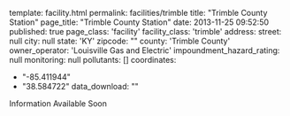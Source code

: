 template: facility.html
permalink: facilities/trimble
title: "Trimble County Station"
page_title: "Trimble County Station"
date: 2013-11-25 09:52:50
published: true
page_class: 'facility'
facility_class: 'trimble'
address: 
  street: null
  city: null
  state: 'KY'
  zipcode: ""
  county: 'Trimble County'
owner_operator: 'Louisville Gas and Electric'
impoundment_hazard_rating: null
monitoring: null
pollutants: []
coordinates: 
  - "-85.411944"
  - "38.584722"
data_download: ""

Information Available Soon
